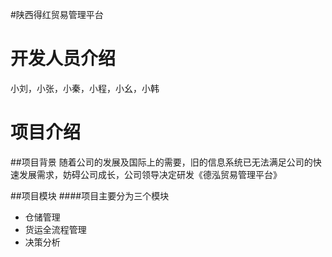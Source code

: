 #陕西得红贸易管理平台

开发人员介绍
=============

小刘，小张，小秦，小程，小幺，小韩

项目介绍
==================
##项目背景
随着公司的发展及国际上的需要，旧的信息系统已无法满足公司的快速发展需求，妨碍公司成长，公司领导决定研发《德泓贸易管理平台》

##项目模块
####项目主要分为三个模块
* 仓储管理
* 货运全流程管理
* 决策分析



